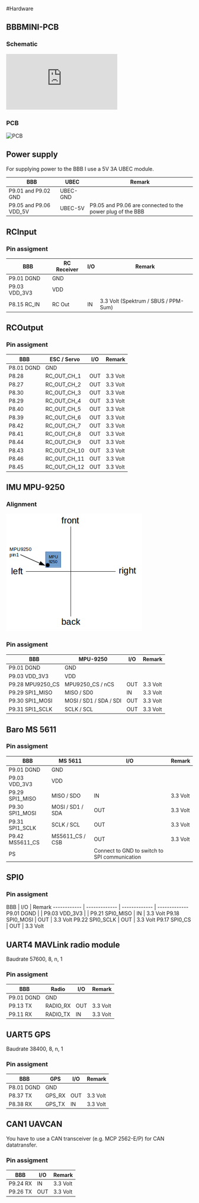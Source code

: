 #Hardware

## BBBMINI-PCB

### Schematic
![Schematic](https://github.com/mirkix/BBBMINI-PCB/blob/master/schematic/bbbmini.pdf)

### PCB
![PCB](https://github.com/mirkix/BBBMINI-PCB/blob/master/picture/bbbmini.png)

## Power supply
For supplying power to the BBB I use a 5V 3A UBEC module.

BBB | UBEC | Remark
------------ | ------------- | -------------
P9.01 and P9.02 GND | UBEC-GND | | 
P9.05 and P9.06 VDD_5V | UBEC-5V | P9.05 and P9.06 are connected to the power plug of the BBB  |


## RCInput

### Pin assigment

BBB | RC Receiver | I/O | Remark
------------ | ------------- | ------------- | -------------
P9.01 DGND | GND | | 
P9.03 VDD_3V3 | VDD | |
P8.15 RC_IN | RC Out | IN | 3.3 Volt (Spektrum / SBUS / PPM-Sum) 

## RCOutput

### Pin assigment

BBB | ESC / Servo | I/O | Remark
------------ | ------------- | ------------- | -------------
P8.01 DGND | GND | 
P8.28 | RC_OUT_CH_1 | OUT | 3.3 Volt
P8.27 | RC_OUT_CH_2 | OUT | 3.3 Volt
P8.30 | RC_OUT_CH_3 | OUT | 3.3 Volt
P8.29 | RC_OUT_CH_4 | OUT | 3.3 Volt
P8.40 | RC_OUT_CH_5 | OUT | 3.3 Volt
P8.39 | RC_OUT_CH_6 | OUT | 3.3 Volt
P8.42 | RC_OUT_CH_7 | OUT | 3.3 Volt
P8.41 | RC_OUT_CH_8 | OUT | 3.3 Volt
P8.44 | RC_OUT_CH_9 | OUT | 3.3 Volt
P8.43 | RC_OUT_CH_10 | OUT | 3.3 Volt
P8.46 | RC_OUT_CH_11 | OUT | 3.3 Volt
P8.45 | RC_OUT_CH_12 | OUT | 3.3 Volt

## IMU MPU-9250

### Alignment

![MPU-9250 alignment](../pic/9250.png)


### Pin assigment

BBB | MPU-9250 | I/O | Remark
------------ | ------------- | ------------- | -------------
P9.01 DGND | GND | |
P9.03 VDD_3V3 | VDD | |
P9.28 MPU9250_CS | MPU9250_CS / nCS | OUT | 3.3 Volt
P9.29 SPI1_MISO | MISO / SD0 | IN | 3.3 Volt
P9.30 SPI1_MOSI | MOSI / SD1 / SDA / SDI | OUT | 3.3 Volt
P9.31 SPI1_SCLK | SCLK / SCL | OUT | 3.3 Volt


## Baro MS 5611

### Pin assigment

BBB | MS 5611 | I/O | Remark
------------ | ------------- | ------------- | -------------
P9.01 DGND | GND | |
P9.03 VDD_3V3 | VDD | |
P9.29 SPI1_MISO | MISO / SDO | IN | 3.3 Volt
P9.30 SPI1_MOSI | MOSI / SD1 / SDA | OUT | 3.3 Volt
P9.31 SPI1_SCLK | SCLK / SCL | OUT | 3.3 Volt
P9.42 MS5611_CS | MS5611_CS / CSB | OUT | 3.3 Volt
 | PS | | Connect to GND to switch to SPI communication


## SPI0

### Pin assigment

BBB | I/O | Remark
------------ | ------------- | ------------- | -------------
P9.01 DGND | |
P9.03 VDD_3V3 | |
P9.21 SPI0_MISO | IN | 3.3 Volt
P9.18 SPI0_MOSI | OUT | 3.3 Volt
P9.22 SPI0_SCLK | OUT | 3.3 Volt
P9.17 SPI0_CS | OUT | 3.3 Volt


## UART4 MAVLink radio module
Baudrate 57600, 8, n, 1

### Pin assigment

BBB | Radio | I/O | Remark
------------ | ------------- | ------------- | -------------
P9.01 DGND | GND | 
P9.13 TX | RADIO_RX | OUT | 3.3 Volt 
P9.11 RX | RADIO_TX | IN | 3.3 Volt


## UART5 GPS
Baudrate 38400, 8, n, 1

### Pin assigment

BBB | GPS | I/O | Remark
------------ | ------------- | ------------- | -------------
P8.01 DGND | GND | 
P8.37 TX | GPS_RX | OUT | 3.3 Volt 
P8.38 RX | GPS_TX | IN | 3.3 Volt


## CAN1 UAVCAN
You have to use a CAN transceiver (e.g. MCP 2562-E/P) for CAN datatransfer.

### Pin assigment

BBB | I/O | Remark
------------ | ------------- | -------------
P9.24 RX | IN | 3.3 Volt 
P9.26 TX | OUT | 3.3 Volt
